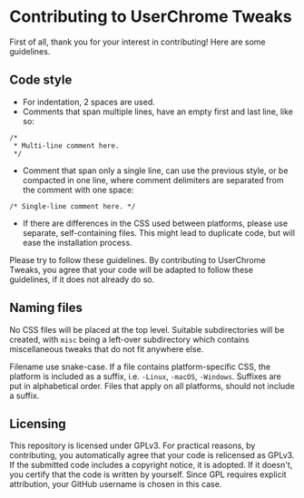 # Contributing to UserChrome Tweaks

First of all, thank you for your interest in contributing! Here are some guidelines.

## Code style

* For indentation, 2 spaces are used.
* Comments that span multiple lines, have an empty first and last line, like so:
```
/*
 * Multi-line comment here.
 */
```
* Comment that span only a single line, can use the previous style, or be compacted in one line, where comment delimiters are separated from the comment with one space:
```
/* Single-line comment here. */
```
* If there are differences in the CSS used between platforms, please use separate, self-containing files. This might lead to duplicate code, but will ease the installation process.

Please try to follow these guidelines. By contributing to UserChrome Tweaks, you agree that your code will be adapted to follow these guidelines, if it does not already do so.

## Naming files

No CSS files will be placed at the top level. Suitable subdirectories will be created, with `misc` being a left-over subdirectory which contains miscellaneous tweaks that do not fit anywhere else.

Filename use snake-case. If a file contains platform-specific CSS, the platform is included as a suffix, i.e. `-Linux`, `-macOS`, `-Windows`. Suffixes are put in alphabetical order. Files that apply on all platforms, should not include a suffix.

## Licensing

This repository is licensed under GPLv3. For practical reasons, by contributing, you automatically agree that your code is relicensed as GPLv3. If the submitted code includes a copyright notice, it is adopted. If it doesn't, you certify that the code is written by yourself. Since GPL requires explicit attribution, your GitHub username is chosen in this case.
